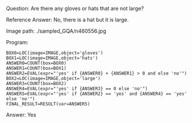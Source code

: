 Question: Are there any gloves or hats that are not large?

Reference Answer: No, there is a hat but it is large.

Image path: ./sampled_GQA/n460556.jpg

Program:

```
BOX0=LOC(image=IMAGE,object='gloves')
BOX1=LOC(image=IMAGE,object='hats')
ANSWER0=COUNT(box=BOX0)
ANSWER1=COUNT(box=BOX1)
ANSWER2=EVAL(expr="'yes' if {ANSWER0} + {ANSWER1} > 0 and else 'no'")
BOX2=LOC(image=IMAGE,object='large')
ANSWER3=COUNT(box=BOX2)
ANSWER4=EVAL(expr="'yes' if {ANSWER3} == 0 else 'no'")
ANSWER5=EVAL(expr="'yes' if {ANSWER2} == 'yes' and {ANSWER4} == 'yes' else 'no'")
FINAL_RESULT=RESULT(var=ANSWER5)
```
Answer: Yes

